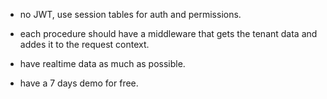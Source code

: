 - no JWT, use session tables for auth and permissions.

- each procedure should have a middleware that gets the tenant data and addes it to the request context.

- have realtime data as much as possible.

- have a 7 days demo for free.